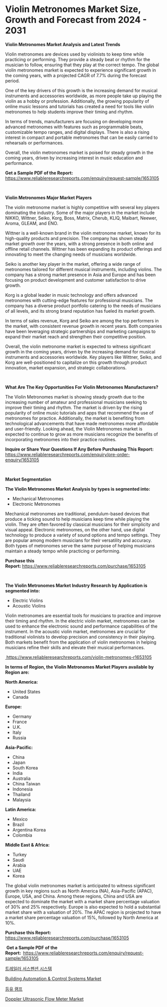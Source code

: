<p><h1>Violin Metronomes Market Size, Growth and Forecast from 2024 - 2031</h1></p><p><strong>Violin Metronomes Market Analysis and Latest Trends</strong></p>
<p><p>Violin metronomes are devices used by violinists to keep time while practicing or performing. They provide a steady beat or rhythm for the musician to follow, ensuring that they play at the correct tempo. The global violin metronomes market is expected to experience significant growth in the coming years, with a projected CAGR of 7.7% during the forecast period.</p><p>One of the key drivers of this growth is the increasing demand for musical instruments and accessories worldwide, as more people take up playing the violin as a hobby or profession. Additionally, the growing popularity of online music lessons and tutorials has created a need for tools like violin metronomes to help students improve their timing and rhythm.</p><p>In terms of trends, manufacturers are focusing on developing more advanced metronomes with features such as programmable beats, customizable tempo ranges, and digital displays. There is also a rising interest in compact and portable metronomes that can be easily carried to rehearsals or performances.</p><p>Overall, the violin metronomes market is poised for steady growth in the coming years, driven by increasing interest in music education and performance.</p></p>
<p><strong>Get a Sample PDF of the Report:&nbsp;</strong> <a href="https://www.reliableresearchreports.com/enquiry/request-sample/1653105">https://www.reliableresearchreports.com/enquiry/request-sample/1653105</a></p>
<p>&nbsp;</p>
<p><strong>Violin Metronomes Major Market Players</strong></p>
<p><p>The violin metronome market is highly competitive with several key players dominating the industry. Some of the major players in the market include NIKKO, Wittner, Seiko, Korg, Boss, Matrix, Cherub, KLIQ, Maibart, Neewer, Aroma, GLEAM, and ENO.</p><p>Wittner is a well-known brand in the violin metronome market, known for its high-quality products and precision. The company has shown steady market growth over the years, with a strong presence in both online and offline retail channels. Wittner has been expanding its product offerings and innovating to meet the changing needs of musicians worldwide.</p><p>Seiko is another key player in the market, offering a wide range of metronomes tailored for different musical instruments, including violins. The company has a strong market presence in Asia and Europe and has been focusing on product development and customer satisfaction to drive growth.</p><p>Korg is a global leader in music technology and offers advanced metronomes with cutting-edge features for professional musicians. The company has a diverse product portfolio catering to the needs of musicians of all levels, and its strong brand reputation has fueled its market growth.</p><p>In terms of sales revenue, Korg and Seiko are among the top performers in the market, with consistent revenue growth in recent years. Both companies have been leveraging strategic partnerships and marketing campaigns to expand their market reach and strengthen their competitive position.</p><p>Overall, the violin metronome market is expected to witness significant growth in the coming years, driven by the increasing demand for musical instruments and accessories worldwide. Key players like Wittner, Seiko, and Korg are well-positioned to capitalize on this growth through product innovation, market expansion, and strategic collaborations.</p></p>
<p>&nbsp;</p>
<p><strong>What Are The Key Opportunities For Violin Metronomes Manufacturers?</strong></p>
<p><p>The Violin Metronomes market is showing steady growth due to the increasing number of amateur and professional musicians seeking to improve their timing and rhythm. The market is driven by the rising popularity of online music tutorials and apps that recommend the use of metronomes for practice. Additionally, the market is benefiting from technological advancements that have made metronomes more affordable and user-friendly. Looking ahead, the Violin Metronomes market is expected to continue to grow as more musicians recognize the benefits of incorporating metronomes into their practice routines.</p></p>
<p><strong>Inquire or Share Your Questions If Any Before Purchasing This Report:</strong> <a href="https://www.reliableresearchreports.com/enquiry/pre-order-enquiry/1653105">https://www.reliableresearchreports.com/enquiry/pre-order-enquiry/1653105</a></p>
<p>&nbsp;</p>
<p><strong>Market Segmentation</strong></p>
<p><strong>The Violin Metronomes Market Analysis by types is segmented into:</strong></p>
<p><ul><li>Mechanical Metronomes</li><li>Electronic Metronomes</li></ul></p>
<p><p>Mechanical metronomes are traditional, pendulum-based devices that produce a ticking sound to help musicians keep time while playing the violin. They are often favored by classical musicians for their simplicity and visual appeal. Electronic metronomes, on the other hand, use digital technology to produce a variety of sound options and tempo settings. They are popular among modern musicians for their versatility and accuracy. Both types of metronomes serve the same purpose of helping musicians maintain a steady tempo while practicing or performing.</p></p>
<p><strong>Purchase this Report:&nbsp;</strong><a href="https://www.reliableresearchreports.com/purchase/1653105">https://www.reliableresearchreports.com/purchase/1653105</a></p>
<p>&nbsp;</p>
<p><strong>The Violin Metronomes Market Industry Research by Application is segmented into:</strong></p>
<p><ul><li>Electric Violins</li><li>Acoustic Violins</li></ul></p>
<p><p>Violin metronomes are essential tools for musicians to practice and improve their timing and rhythm. In the electric violin market, metronomes can be used to enhance the electronic sound and performance capabilities of the instrument. In the acoustic violin market, metronomes are crucial for traditional violinists to develop precision and consistency in their playing. Both markets benefit from the application of violin metronomes in helping musicians refine their skills and elevate their musical performances.</p></p>
<p><a href="https://www.reliableresearchreports.com/violin-metronomes-r1653105">&nbsp;https://www.reliableresearchreports.com/violin-metronomes-r1653105</a></p>
<p><strong>In terms of Region, the Violin Metronomes Market Players available by Region are:</strong></p>
<p>
    <p> <strong> North America: </strong>
        <ul>
            <li>United States</li>
            <li>Canada</li>
        </ul>
        </p> 
    <p> <strong> Europe: </strong>
        <ul>
            <li>Germany</li>
            <li>France</li>
            <li>U.K.</li>
            <li>Italy</li>
            <li>Russia</li>
        </ul>
        </p> 
    <p> <strong> Asia-Pacific: </strong>
        <ul>
            <li>China</li>
            <li>Japan</li>
            <li>South Korea</li>
            <li>India</li>
            <li>Australia</li>
            <li>China Taiwan</li>
            <li>Indonesia</li>
            <li>Thailand</li>
            <li>Malaysia</li>
        </ul>
        </p> 
    <p> <strong> Latin America: </strong>
        <ul>
            <li>Mexico</li>
            <li>Brazil</li>
            <li>Argentina Korea</li>
            <li>Colombia</li>
        </ul>
        </p> 
    <p> <strong> Middle East & Africa: </strong>
        <ul>
            <li>Turkey</li>
            <li>Saudi</li>
            <li>Arabia</li>
            <li>UAE</li>
            <li>Korea</li>
        </ul>
    </p>
    </p>
<p><p>The global violin metronomes market is anticipated to witness significant growth in key regions such as North America (NA), Asia-Pacific (APAC), Europe, USA, and China. Among these regions, China and USA are expected to dominate the market with a market share percentage valuation of 30% and 25% respectively. Europe is also expected to hold a substantial market share with a valuation of 20%. The APAC region is projected to have a market share percentage valuation of 15%, followed by North America at 10%.</p></p>
<p><strong>Purchase this Report: </strong><a href="https://www.reliableresearchreports.com/purchase/1653105">https://www.reliableresearchreports.com/purchase/1653105</a></p>
<p>&nbsp;<strong>Get a Sample PDF of the Report:&nbsp;&nbsp;</strong><a href="https://www.reliableresearchreports.com/enquiry/request-sample/1653105">https://www.reliableresearchreports.com/enquiry/request-sample/1653105</a></p>
<p><strong></strong></p>
<p><p><a href="https://medium.com/@royaloeger/%ED%8A%B8%EB%A0%88%EC%9D%BC%EB%9F%AC-%EC%84%9C%EC%8A%A4%ED%8E%9C%EC%85%98-%EC%8B%9C%EC%8A%A4%ED%85%9C-%EC%8B%9C%EC%9E%A5-%EC%A0%84%EB%A7%9D-%EC%82%B0%EC%97%85-%EA%B0%9C%EC%9A%94-%EB%B0%8F-%EC%98%88%EC%B8%A1-2024%EB%85%84%EB%B6%80%ED%84%B0-2031%EB%85%84-76a85a75cdf6">트레일러 서스펜션 시스템</a></p><p><a href="https://www.linkedin.com/pulse/building-automation-amp-control-systems-market-size-trends-complete-h47ef">Building Automation & Control Systems Market</a></p><p><a href="https://medium.com/@kirstenhintz/kerosene-%EB%9E%A8%ED%94%84-%EC%8B%9C%EC%9E%A5-%EA%B7%9C%EB%AA%A8%EB%8A%94-%EA%B8%80%EB%A1%9C%EB%B2%8C-%EC%82%B0%EC%97%85%EC%97%90%EC%84%9C-%EC%B5%9C%EC%83%81%EC%9D%98-%EB%A7%88%EC%BC%80%ED%8C%85-%EC%B1%84%EB%84%90%EC%9D%84-%EB%B3%B4%EC%97%AC%EC%A4%80%EB%8B%A4-416a856a977d">등유 램프</a></p><p><a href="https://www.linkedin.com/pulse/decoding-doppler-ultrasonic-flow-meter-market-metrics-share-nmezf">Doppler Ultrasonic Flow Meter Market</a></p></p>